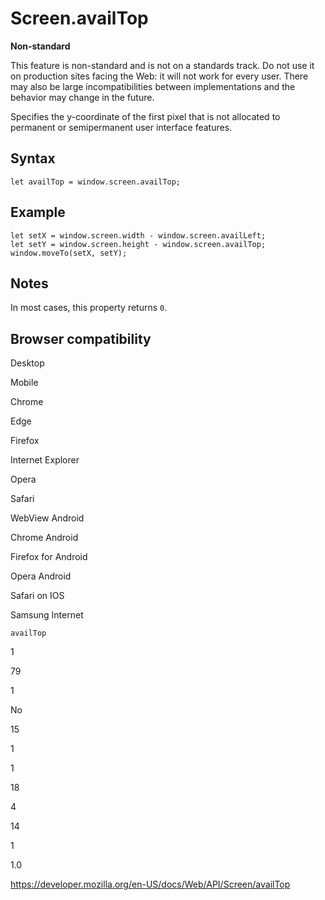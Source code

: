 Screen.availTop
===============

**Non-standard**

This feature is non-standard and is not on a standards track. Do not use it on production sites facing the Web: it will not work for every user. There may also be large incompatibilities between implementations and the behavior may change in the future.

Specifies the y-coordinate of the first pixel that is not allocated to permanent or semipermanent user interface features.

Syntax
------

    let availTop = window.screen.availTop;

Example
-------

    let setX = window.screen.width - window.screen.availLeft;
    let setY = window.screen.height - window.screen.availTop;
    window.moveTo(setX, setY);

Notes
-----

In most cases, this property returns `0`.

Browser compatibility
---------------------

Desktop

Mobile

Chrome

Edge

Firefox

Internet Explorer

Opera

Safari

WebView Android

Chrome Android

Firefox for Android

Opera Android

Safari on IOS

Samsung Internet

`availTop`

1

79

1

No

15

1

1

18

4

14

1

1.0

<a href="https://developer.mozilla.org/en-US/docs/Web/API/Screen/availTop" class="_attribution-link">https://developer.mozilla.org/en-US/docs/Web/API/Screen/availTop</a>
